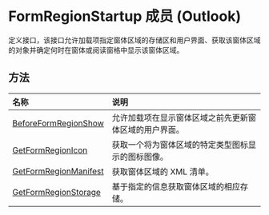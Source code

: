 
# FormRegionStartup 成员 (Outlook)


定义接口，该接口允许加载项指定窗体区域的存储区和用户界面、获取该窗体区域的对象并确定何时在窗体或阅读窗格中显示该窗体区域。


## 方法



|**名称**|**说明**|
|:-----|:-----|
|[BeforeFormRegionShow](c93c2f6a-511f-15cd-eca2-4eb35af9939a.md)|允许加载项在显示窗体区域之前先更新窗体区域的用户界面。|
|[GetFormRegionIcon](c1c0bd3f-3fae-8e9b-d579-58d609bbaa4e.md)|获取一个将为窗体区域的特定类型图标显示的图标图像。|
|[GetFormRegionManifest](de752c6f-423a-ee2f-aa7e-d1107cf406a2.md)|获取窗体区域的 XML 清单。|
|[GetFormRegionStorage](685b5ed7-dd19-9040-664f-5deff6e738c7.md)|基于指定的信息获取窗体区域的相应存储。|

